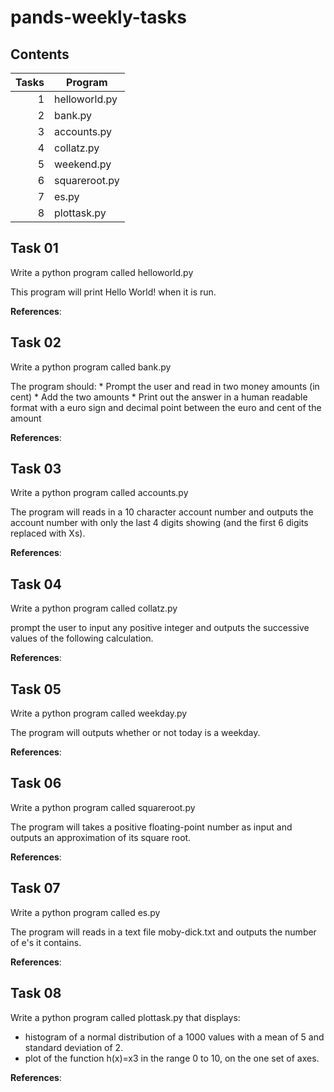 # pands-weekly-tasks


## Contents

| Tasks|Program       |
|-----:|---------------|
|     1| helloworld.py |
|     2| bank.py       |
|     3| accounts.py   |
|     4| collatz.py    |
|     5| weekend.py    |
|     6| squareroot.py |
|     7| es.py         |
|     8| plottask.py   |

## Task 01

Write a python program called helloworld.py

This program will print Hello World! when it is run.

**References**:


## Task 02

Write a python program called bank.py

The program should:
                    * Prompt the user and read in two money amounts (in cent)
                    * Add the two amounts
                    * Print out the answer in a human readable format with a euro sign and decimal point between the euro and cent of the amount 

**References**:


## Task 03
Write a python program called accounts.py

The program will reads in a 10 character account number and outputs the account number with only the last 4 digits showing (and the first 6 digits replaced with Xs).

**References**:



## Task 04
Write a python program called collatz.py

prompt the user to input any positive integer and outputs the successive values of the following calculation.

**References**:



## Task 05
Write a python program called weekday.py

The program will outputs whether or not today is a weekday.

**References**:



## Task 06
Write a python program called squareroot.py

The program will takes a positive floating-point number as input and outputs an approximation of its square root.

**References**:



## Task 07
Write a python program called es.py

The program will reads in a text file moby-dick.txt and outputs the number of e's it contains.

**References**:



## Task 08

Write a python program called plottask.py
that displays:

* histogram of a normal distribution of a 1000 values with a mean of 5 and standard deviation of 2. 
* plot of the function  h(x)=x3 in the range 0 to 10, on the one set of axes.

**References**:
